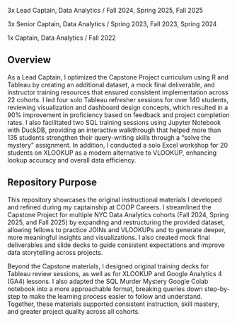3x Lead Captain, Data Analytics / Fall 2024, Spring 2025, Fall 2025

3x Senior Captain, Data Analytics / Spring 2023, Fall 2023, Spring 2024

1x Captain, Data Analytics / Fall 2022

## **Overview**

As a Lead Captain, I optimized the Capstone Project curriculum using R and Tableau by creating an additional dataset, a mock final deliverable, and instructor training resources that ensured consistent implementation across 22 cohorts. I led four solo Tableau refresher sessions for over 140 students, reviewing visualization and dashboard design concepts, which resulted in a 90% improvement in proficiency based on feedback and project completion rates. I also facilitated two SQL training sessions using Jupyter Notebook with DuckDB, providing an interactive walkthrough that helped more than 135 students strengthen their query-writing skills through a “solve the mystery” assignment. In addition, I conducted a solo Excel workshop for 20 students on XLOOKUP as a modern alternative to VLOOKUP, enhancing lookup accuracy and overall data efficiency.

## **Repository Purpose**

This repository showcases the original instructional materials I developed and refined during my captainship at COOP Careers. I streamlined the Capstone Project for multiple NYC Data Analytics cohorts (Fall 2024, Spring 2025, and Fall 2025) by expanding and restructuring the provided dataset, allowing fellows to practice JOINs and VLOOKUPs and to generate deeper, more meaningful insights and visualizations. I also created mock final deliverables and slide decks to guide consistent expectations and improve data storytelling across projects.

Beyond the Capstone materials, I designed original training decks for Tableau review sessions, as well as for XLOOKUP and Google Analytics 4 (GA4) lessons. I also adapted the SQL Murder Mystery Google Colab notebook into a more approachable format, breaking queries down step-by-step to make the learning process easier to follow and understand. Together, these materials supported consistent instruction, skill mastery, and greater project quality across all cohorts.
